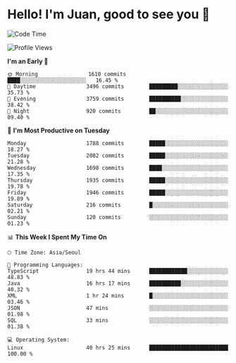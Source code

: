 # Hello! I'm Juan, good to see you 👋

<!--
**Y-k-Y/Y-k-Y** is a ✨ _special_ ✨ repository because its `README.md` (this file) appears on your GitHub profile.

Here are some ideas to get you started:

- 🔭 I’m currently working on ...
- 🌱 I’m currently learning ...
- 👯 I’m looking to collaborate on ...
- 🤔 I’m looking for help with ...
- 💬 Ask me about ...
- 📫 How to reach me: ...
- 😄 Pronouns: ...
- ⚡ Fun fact: ...
-->
<!--
![Profile views](https://gpvc.arturio.dev/Y-k-Y)

[![Omid Nikrah StackOverflow](https://github-readme-stackoverflow.vercel.app/?userID=9517076)](https://stackoverflow.com/users/9517076/i-have-10-fingers)
-->

<!--START_SECTION:waka-->
![Code Time](http://img.shields.io/badge/Code%20Time-1%2C638%20hrs%2025%20mins-blue)

![Profile Views](http://img.shields.io/badge/Profile%20Views-0-blue)

**I'm an Early 🐤** 

```text
🌞 Morning                1610 commits        ████░░░░░░░░░░░░░░░░░░░░░   16.45 % 
🌆 Daytime                3496 commits        █████████░░░░░░░░░░░░░░░░   35.73 % 
🌃 Evening                3759 commits        ██████████░░░░░░░░░░░░░░░   38.42 % 
🌙 Night                  920 commits         ██░░░░░░░░░░░░░░░░░░░░░░░   09.40 % 
```
📅 **I'm Most Productive on Tuesday** 

```text
Monday                   1788 commits        █████░░░░░░░░░░░░░░░░░░░░   18.27 % 
Tuesday                  2082 commits        █████░░░░░░░░░░░░░░░░░░░░   21.28 % 
Wednesday                1698 commits        ████░░░░░░░░░░░░░░░░░░░░░   17.35 % 
Thursday                 1935 commits        █████░░░░░░░░░░░░░░░░░░░░   19.78 % 
Friday                   1946 commits        █████░░░░░░░░░░░░░░░░░░░░   19.89 % 
Saturday                 216 commits         █░░░░░░░░░░░░░░░░░░░░░░░░   02.21 % 
Sunday                   120 commits         ░░░░░░░░░░░░░░░░░░░░░░░░░   01.23 % 
```


📊 **This Week I Spent My Time On** 

```text
🕑︎ Time Zone: Asia/Seoul

💬 Programming Languages: 
TypeScript               19 hrs 44 mins      ████████████░░░░░░░░░░░░░   48.83 % 
Java                     16 hrs 17 mins      ██████████░░░░░░░░░░░░░░░   40.32 % 
XML                      1 hr 24 mins        █░░░░░░░░░░░░░░░░░░░░░░░░   03.46 % 
JSON                     47 mins             ░░░░░░░░░░░░░░░░░░░░░░░░░   01.98 % 
SQL                      33 mins             ░░░░░░░░░░░░░░░░░░░░░░░░░   01.38 % 

💻 Operating System: 
Linux                    40 hrs 25 mins      █████████████████████████   100.00 % 
```


<!--END_SECTION:waka-->
